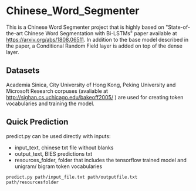 # Chinese_Word_Segmenter

This is a  Chinese Word Segmenter project that is highly based on "State-of-the-art Chinese Word Segmentation with Bi-LSTMs" paper available
at https://arxiv.org/abs/1808.06511. 
In addition to the base model described in the paper, a Conditional Random Field layer is added on top of the dense layer. 


## Datasets
Academia Sinica, City University of Hong Kong, Peking University and Microsoft Research corpuses (avaliable at 
http://sighan.cs.uchicago.edu/bakeoff2005/ ) are used for creating token vocabularies and training the model. 

## Quick Prediction
predict.py can be used directly with inputs:
  - input_text, chinese txt file without blanks
  - output_text, BIES predictions txt
  - resources_folder, folder that includes the tensorflow trained model and unigram/ bigram token vocabularies

```
predict.py path/input_file.txt path/outputfile.txt path/resourcesfolder
```
